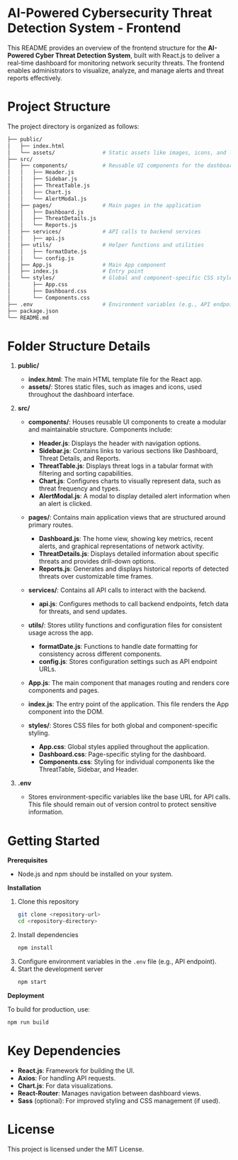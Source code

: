 ### <h1>AI-Powered Cybersecurity Threat Detection System - Frontend</h1>

This README provides an overview of the frontend structure for the **AI-Powered Cyber Threat Detection System**, built with React.js to deliver a real-time dashboard for monitoring network security threats. The frontend enables administrators to visualize, analyze, and manage alerts and threat reports effectively.


### <h1>Project Structure</h1>

The project directory is organized as follows:

```bash
├── public/
│   ├── index.html
│   └── assets/               # Static assets like images, icons, and logos
├── src/
│   ├── components/           # Reusable UI components for the dashboard
│   │   ├── Header.js
│   │   ├── Sidebar.js
│   │   ├── ThreatTable.js
│   │   ├── Chart.js
│   │   └── AlertModal.js
│   ├── pages/                # Main pages in the application
│   │   ├── Dashboard.js
│   │   ├── ThreatDetails.js
│   │   └── Reports.js
│   ├── services/             # API calls to backend services
│   │   ├── api.js
│   ├── utils/                # Helper functions and utilities
│   │   ├── formatDate.js
│   │   └── config.js
│   ├── App.js                # Main App component
│   ├── index.js              # Entry point
│   └── styles/               # Global and component-specific CSS styles
│       ├── App.css
│       ├── Dashboard.css
│       └── Components.css
├── .env                      # Environment variables (e.g., API endpoints)
├── package.json
└── README.md
```


### <h1>Folder Structure Details</h1>

1. **public/**
    - **index.html**: The main HTML template file for the React app.
    - **assets/**: Stores static files, such as images and icons, used throughout the dashboard interface.

2. **src/**
    - **components/**: Houses reusable UI components to create a modular and maintainable structure. Components include:
        - **Header.js**: Displays the header with navigation options.
        - **Sidebar.js**: Contains links to various sections like Dashboard, Threat Details, and Reports.
        - **ThreatTable.js**: Displays threat logs in a tabular format with filtering and sorting capabilities.
        - **Chart.js**: Configures charts to visually represent data, such as threat frequency and types.
        - **AlertModal.js**: A modal to display detailed alert information when an alert is clicked.

    - **pages/**: Contains main application views that are structured around primary routes.
        - **Dashboard.js**: The home view, showing key metrics, recent alerts, and graphical representations of network activity.
        - **ThreatDetails.js**: Displays detailed information about specific threats and provides drill-down options.
        - **Reports.js**: Generates and displays historical reports of detected threats over customizable time frames.
      
    - **services/**: Contains all API calls to interact with the backend.
        - **api.js**: Configures methods to call backend endpoints, fetch data for threats, and send updates.
      
    - **utils/**: Stores utility functions and configuration files for consistent usage across the app.
        - **formatDate.js**: Functions to handle date formatting for consistency across different components.
        - **config.js**: Stores configuration settings such as API endpoint URLs.
      
    - **App.js**: The main component that manages routing and renders core components and pages.
    
    - **index.js**: The entry point of the application. This file renders the App component into the DOM.
    
    - **styles/**: Stores CSS files for both global and component-specific styling.
        - **App.css**: Global styles applied throughout the application.
        - **Dashboard.css**: Page-specific styling for the dashboard.
        - **Components.css**: Styling for individual components like the ThreatTable, Sidebar, and Header.
      
3. **.env**
    - Stores environment-specific variables like the base URL for API calls. This file should remain out of version control to protect sensitive information.


### <h1>Getting Started</h1>
**Prerequisites**
  - Node.js and npm should be installed on your system.

**Installation**
  1. Clone this repository 
      ```bash
      git clone <repository-url>
      cd <repository-directory>
      ```
  2. Install dependencies
      ```bash
      npm install
      ```
  3. Configure environment variables in the `.env` file (e.g., API endpoint).
  4. Start the development server
     ```bash
     npm start
     ```

**Deployment** 

To build for production, use:
```bash
npm run build
```


### <h1>Key Dependencies </h1> 
  - **React.js**: Framework for building the UI.
  - **Axios**: For handling API requests.
  - **Chart.js**: For data visualizations.
  - **React-Router**: Manages navigation between dashboard views.
  - **Sass** (optional): For improved styling and CSS management (if used).

### <h1>License</h1>
This project is licensed under the MIT License.
